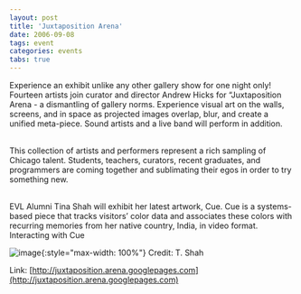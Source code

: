 ```yaml
---
layout: post
title: 'Juxtaposition Arena'
date: 2006-09-08
tags: event
categories: events
tabs: true
---
```


Experience an exhibit unlike any other gallery show for one night only! Fourteen artists join curator and director Andrew Hicks for &ldquo;Juxtaposition Arena - a dismantling of gallery norms. Experience visual art on the walls, screens, and in space as projected images overlap, blur, and create a unified meta-piece. Sound artists and a live band will perform in addition.<br><br>

This collection of artists and performers represent a rich sampling of Chicago talent. Students, teachers, curators, recent graduates, and programmers are coming together and sublimating their egos in order to try something new.<br><br>

EVL Alumni Tina Shah will exhibit her latest artwork, Cue. Cue is a systems-based piece that tracks visitors&rsquo; color data and associates these colors with recurring memories from her native country, India, in video format.
Interacting with Cue

![image](https://www.evl.uic.edu/output/originals/cue_pic.jpg-srcw.jpg){:style="max-width: 100%"}
Credit: T. Shah


Link: [http://juxtaposition.arena.googlepages.com](http://juxtaposition.arena.googlepages.com)
